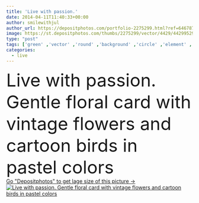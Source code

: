 ```yaml
---
title: 'Live with passion.'
date: 2014-04-11T11:40:33+00:00
author: smilewithjul
author_url: https://depositphotos.com/portfolio-2275299.html?ref=64678756
image: https://st.depositphotos.com/thumbs/2275299/vector/4429/44299529/api_thumb_450.jpg?forcejpeg=true
type: "post"
tags: ['green' ,'vector' ,'round' ,'background' ,'circle' ,'element' ,'illustration' ,'design' ,'paper' ,'gift' ,'birthday' ,'celebration' ,'decoration' ,'decorative' ,'greeting' ,'holiday' ,'valentine' ,'decor' ,'love' ,'summer' ,'nature' ,'spring' ,'texture' ,'cute' ,'floral' ,'flower' ,'ornate' ,'border' ,'card' ,'frame' ,'retro' ,'vintage' ,'banner' ,'ornament' ,'date' ,'symbol' ,'bird' ,'pink' ,'pastel' ,'text' ,'heart' ,'elegant' ,'romantic' ,'wedding' ,'cover' ,'wallpaper' ,'template' ,'invitation' ,'birds' ,'passion' ]
categories: 
  - live
---
```

<div aling="center">
            <font size="60"> Live with passion. Gentle floral card with vintage flowers and cartoon birds in pastel colors</font>   
</div>
<div>
    <a href='https://st.depositphotos.com/thumbs/2275299/vector/4429/44299529/api_thumb_450.jpg?forcejpeg=true?ref=64678756' target=_blank > Go "Depositphotos" to get lage size of this picture ->
        <img href='https://st.depositphotos.com/thumbs/2275299/vector/4429/44299529/api_thumb_450.jpg?forcejpeg=true?ref=64678756' src='https://st.depositphotos.com/2275299/4429/v/950/depositphotos_44299529-stock-illustration-live-with-passion.jpg?forcejpeg=true' alt='Live with passion. Gentle floral card with vintage flowers and cartoon birds in pastel colors' >
    </a>
</div>
